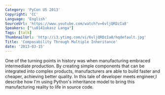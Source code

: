 ```yaml
---
Category: 'PyCon US 2013'
Copyright: 'CC'
Language: 'English'
SourceUrl: 'https://www.youtube.com/watch?v=6vljQRDzIa8'
Speakers: ["\u0141ukasz Langa"]
Tags: [talk]
ThumbnailUrl: 'http://i3.ytimg.com/vi/6vljQRDzIa8/hqdefault.jpg'
Title: 'Composability Through Multiple Inheritance'
date: '2013-03-15'
---
```

One of the turning points in history was when manufacturing embraced intermediate production. By creating simple components that can be integrated into complex products, manufacturers are able to build faster and cheaper, achieving better quality. In this tale of developer meets engineer,I describe how I'm using Python's inheritance model to bring this manufacturing reality to life in source code.